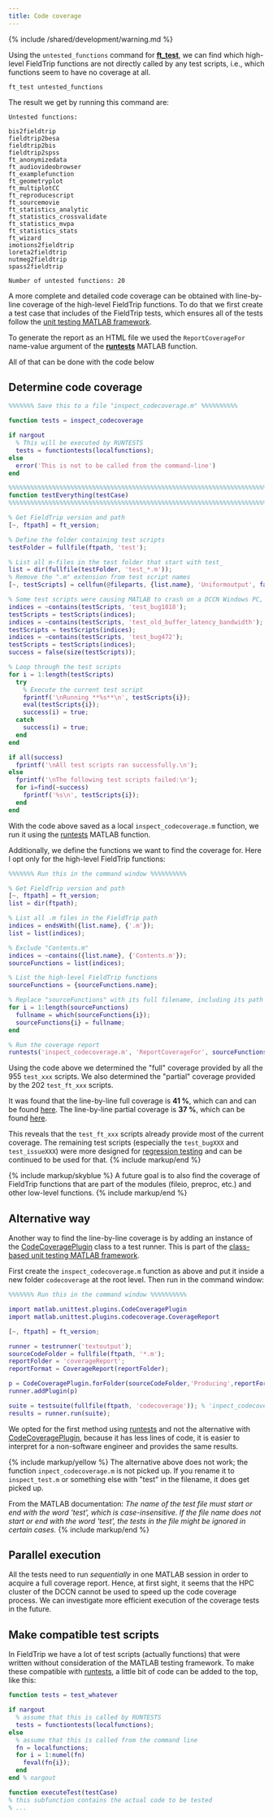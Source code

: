 ```yaml
---
title: Code coverage
---
```


{% include /shared/development/warning.md %}


Using the `untested_functions` command for **[ft_test](/reference/utilities/ft_test)**, we can find which high-level FieldTrip functions are not directly called by any test scripts, i.e., which functions seem to have no coverage at all.

    ft_test untested_functions

The result we get by running this command are:

    Untested functions:
    
    bis2fieldtrip              
    fieldtrip2besa             
    fieldtrip2bis              
    fieldtrip2spss             
    ft_anonymizedata           
    ft_audiovideobrowser       
    ft_examplefunction         
    ft_geometryplot            
    ft_multiplotCC             
    ft_reproducescript         
    ft_sourcemovie             
    ft_statistics_analytic     
    ft_statistics_crossvalidate
    ft_statistics_mvpa         
    ft_statistics_stats        
    ft_wizard                  
    imotions2fieldtrip         
    loreta2fieldtrip           
    nutmeg2fieldtrip           
    spass2fieldtrip            
    
    Number of untested functions: 20

A more complete and detailed code coverage can be obtained with line-by-line coverage of the high-level FieldTrip functions. To do that we first create a test case that includes of the FieldTrip tests, which ensures all of the tests follow the [unit testing MATLAB framework](https://nl.mathworks.com/help/matlab/matlab-unit-test-framework.html?s_tid=CRUX_lftnav).

To generate the report as an HTML file we used the `ReportCoverageFor` name-value argument of the **[runtests](https://nl.mathworks.com/help/matlab/ref/runtests.html)** MATLAB function. 

All of that can be done with the code below

## Determine code coverage

```matlab
%%%%%%% Save this to a file "inspect_codecoverage.m" %%%%%%%%%%

function tests = inspect_codecoverage

if nargout
  % This will be executed by RUNTESTS
  tests = functiontests(localfunctions);
else
  error('This is not to be called from the command-line')
end

%%%%%%%%%%%%%%%%%%%%%%%%%%%%%%%%%%%%%%%%%%%%%%%%%%%%%%%%%%%%%%%%%%%%%%%%%%%%%%%
function testEverything(testCase)
%%%%%%%%%%%%%%%%%%%%%%%%%%%%%%%%%%%%%%%%%%%%%%%%%%%%%%%%%%%%%%%%%%%%%%%%%%%%%%%

% Get FieldTrip version and path
[~, ftpath] = ft_version;

% Define the folder containing test scripts
testFolder = fullfile(ftpath, 'test');

% List all m-files in the test folder that start with test_
list = dir(fullfile(testFolder, 'test_*.m'));
% Remove the ".m" extension from test script names
[~, testScripts] = cellfun(@fileparts, {list.name}, 'Uniformoutput', false);

% Some test scripts were causing MATLAB to crash on a DCCN Windows PC, these need to be excluded
indices = ~contains(testScripts, 'test_bug1818');
testScripts = testScripts(indices);
indices = ~contains(testScripts, 'test_old_buffer_latency_bandwidth');
testScripts = testScripts(indices);
indices = ~contains(testScripts, 'test_bug472');
testScripts = testScripts(indices);
success = false(size(testScripts));

% Loop through the test scripts
for i = 1:length(testScripts)
  try
    % Execute the current test script
    fprintf('\nRunning **%s**\n', testScripts{i});
    eval(testScripts{i});
    success(i) = true;
  catch
    success(i) = true;
  end
end

if all(success)
  fprintf('\nAll test scripts ran successfully.\n');
else
  fprintf('\nThe following test scripts failed:\n');
  for i=find(~success)
    fprintf('%s\n', testScripts{i});
  end
end
```

With the code above saved as a local `inspect_codecoverage.m` function, we run it using the [runtests](https://nl.mathworks.com/help/matlab/ref/runtests.html) MATLAB function. 

Additionally, we define the functions we want to find the coverage for. Here I opt only for the high-level FieldTrip functions:

```matlab
%%%%%%% Run this in the command window %%%%%%%%%%

% Get FieldTrip version and path
[~, ftpath] = ft_version;
list = dir(ftpath);

% List all .m files in the FieldTrip path
indices = endsWith({list.name}, {'.m'});
list = list(indices); 

% Exclude "Contents.m"
indices = ~contains({list.name}, {'Contents.m'});
sourceFunctions = list(indices);

% List the high-level FieldTrip functions
sourceFunctions = {sourceFunctions.name};

% Replace "sourceFunctions" with its full filename, including its path
for i = 1:length(sourceFunctions)
  fullname = which(sourceFunctions{i});
  sourceFunctions{i} = fullname;
end

% Run the coverage report
runtests('inspect_codecoverage.m', 'ReportCoverageFor', sourceFunctions);
```

Using the code above we determined the "full" coverage provided by all the 955 `test_xxx` scripts. We also determined the "partial" coverage provided by the 202 `test_ft_xxx` scripts. 

It was found that the line-by-line full coverage is **41 %**, which can and can be found [here](/assets/coverage/full/). The line-by-line partial coverage is **37 %**, which can be found [here](/assets/coverage/partial/). 

This reveals that the `test_ft_xxx` scripts already provide most of the current coverage. The remaining test scripts (especially the `test_bugXXX` and `test_issueXXX`) were more designed for [regression testing](https://en.wikipedia.org/wiki/Regression_testing) and can be continued to be used for that.
{% include markup/end %}

{% include markup/skyblue %}
A future goal is to also find the coverage of FieldTrip functions that are part of the modules (fileio, preproc, etc.) and other low-level functions.
{% include markup/end %}

## Alternative way

Another way to find the line-by-line coverage is by adding an instance of the [CodeCoveragePlugin](https://nl.mathworks.com/help/matlab/ref/matlab.unittest.plugins.codecoverageplugin-class.html) class to a test runner. This is part of the [class-based unit testing MATLAB framework](https://nl.mathworks.com/help/matlab/class-based-unit-tests.html). 

First create the `inspect_codecoverage.m` function as above and put it inside a new folder `codecoverage` at the root level. Then run in the command window:

```matlab
%%%%%%% Run this in the command window %%%%%%%%%%

import matlab.unittest.plugins.CodeCoveragePlugin
import matlab.unittest.plugins.codecoverage.CoverageReport

[~, ftpath] = ft_version;

runner = testrunner('textoutput');
sourceCodeFolder = fullfile(ftpath, '*.m');
reportFolder = 'coverageReport';
reportFormat = CoverageReport(reportFolder);

p = CodeCoveragePlugin.forFolder(sourceCodeFolder,'Producing',reportFormat);
runner.addPlugin(p)

suite = testsuite(fullfile(ftpath, 'codecoverage')); % 'inpect_codecoverage.m' is the only one inside this folder
results = runner.run(suite);
```

We opted for the first method using [runtests](https://nl.mathworks.com/help/matlab/ref/runtests.html) and not the alternative with [CodeCoveragePlugin](https://nl.mathworks.com/help/matlab/ref/matlab.unittest.plugins.codecoverageplugin-class.html), because it has less lines of code, it is easier to interpret for a non-software engineer and provides the same results.

{% include markup/yellow %}
The alternative above does not work; the function `inpect_codecoverage.m` is not picked up. If you rename it to `inspect_test.m` or something else with "test" in the filename, it does get picked up.

From the MATLAB documentation: _The name of the test file must start or end with the word 'test', which is case-insensitive. If the file name does not start or end with the word 'test', the tests in the file might be ignored in certain cases._
{% include markup/end %}

## Parallel execution

All the tests need to run _sequentially_ in one MATLAB session in order to acquire a full coverage report. Hence, at first sight, it seems that the HPC cluster of the DCCN cannot be used to speed up the code coverage process. We can investigate more efficient execution of the coverage tests in the future.

## Make compatible test scripts

In FieldTrip we have a lot of test scripts (actually functions) that were written without consideration of the MATLAB testing framework. To make these compatible with [runtests](https://nl.mathworks.com/help/matlab/ref/runtests.html), a little bit of code can be added to the top, like this:

```matlab
function tests = test_whatever

if nargout
  % assume that this is called by RUNTESTS
  tests = functiontests(localfunctions);
else
  % assume that this is called from the command line
  fn = localfunctions;
  for i = 1:numel(fn)
    feval(fn{i});
  end
end % nargout

function executeTest(testCase)
% this subfunction contains the actual code to be tested
% ...
```